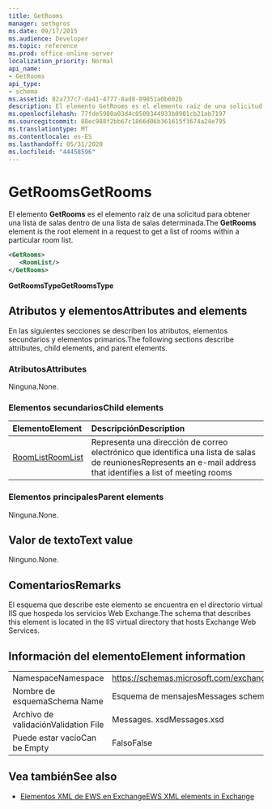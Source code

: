 ```yaml
---
title: GetRooms
manager: sethgros
ms.date: 09/17/2015
ms.audience: Developer
ms.topic: reference
ms.prod: office-online-server
localization_priority: Normal
api_name:
- GetRooms
api_type:
- schema
ms.assetid: 82a737c7-da41-4777-8ad8-89851a0b602b
description: El elemento GetRooms es el elemento raíz de una solicitud para obtener una lista de salas dentro de una lista de salas determinada.
ms.openlocfilehash: 77fde5980a03d4c0509344933b0901cb21ab7197
ms.sourcegitcommit: 88ec988f2bb67c1866d06b361615f3674a24e795
ms.translationtype: MT
ms.contentlocale: es-ES
ms.lasthandoff: 05/31/2020
ms.locfileid: "44458596"
---
```

# <a name="getrooms"></a><span data-ttu-id="2e099-103">GetRooms</span><span class="sxs-lookup"><span data-stu-id="2e099-103">GetRooms</span></span>

<span data-ttu-id="2e099-104">El elemento **GetRooms** es el elemento raíz de una solicitud para obtener una lista de salas dentro de una lista de salas determinada.</span><span class="sxs-lookup"><span data-stu-id="2e099-104">The **GetRooms** element is the root element in a request to get a list of rooms within a particular room list.</span></span> 
  
```XML
<GetRooms>
   <RoomList/>
</GetRooms>
```

 <span data-ttu-id="2e099-105">**GetRoomsType**</span><span class="sxs-lookup"><span data-stu-id="2e099-105">**GetRoomsType**</span></span>
## <a name="attributes-and-elements"></a><span data-ttu-id="2e099-106">Atributos y elementos</span><span class="sxs-lookup"><span data-stu-id="2e099-106">Attributes and elements</span></span>

<span data-ttu-id="2e099-107">En las siguientes secciones se describen los atributos, elementos secundarios y elementos primarios.</span><span class="sxs-lookup"><span data-stu-id="2e099-107">The following sections describe attributes, child elements, and parent elements.</span></span>
  
### <a name="attributes"></a><span data-ttu-id="2e099-108">Atributos</span><span class="sxs-lookup"><span data-stu-id="2e099-108">Attributes</span></span>

<span data-ttu-id="2e099-109">Ninguna.</span><span class="sxs-lookup"><span data-stu-id="2e099-109">None.</span></span>
  
### <a name="child-elements"></a><span data-ttu-id="2e099-110">Elementos secundarios</span><span class="sxs-lookup"><span data-stu-id="2e099-110">Child elements</span></span>

|<span data-ttu-id="2e099-111">**Elemento**</span><span class="sxs-lookup"><span data-stu-id="2e099-111">**Element**</span></span>|<span data-ttu-id="2e099-112">**Descripción**</span><span class="sxs-lookup"><span data-stu-id="2e099-112">**Description**</span></span>|
|:-----|:-----|
|[<span data-ttu-id="2e099-113">RoomList</span><span class="sxs-lookup"><span data-stu-id="2e099-113">RoomList</span></span>](roomlist.md) <br/> |<span data-ttu-id="2e099-114">Representa una dirección de correo electrónico que identifica una lista de salas de reuniones</span><span class="sxs-lookup"><span data-stu-id="2e099-114">Represents an e-mail address that identifies a list of meeting rooms</span></span>  <br/> |
   
### <a name="parent-elements"></a><span data-ttu-id="2e099-115">Elementos principales</span><span class="sxs-lookup"><span data-stu-id="2e099-115">Parent elements</span></span>

<span data-ttu-id="2e099-116">Ninguna.</span><span class="sxs-lookup"><span data-stu-id="2e099-116">None.</span></span>
  
## <a name="text-value"></a><span data-ttu-id="2e099-117">Valor de texto</span><span class="sxs-lookup"><span data-stu-id="2e099-117">Text value</span></span>

<span data-ttu-id="2e099-118">Ninguno.</span><span class="sxs-lookup"><span data-stu-id="2e099-118">None.</span></span>
  
## <a name="remarks"></a><span data-ttu-id="2e099-119">Comentarios</span><span class="sxs-lookup"><span data-stu-id="2e099-119">Remarks</span></span>

<span data-ttu-id="2e099-120">El esquema que describe este elemento se encuentra en el directorio virtual IIS que hospeda los servicios Web Exchange.</span><span class="sxs-lookup"><span data-stu-id="2e099-120">The schema that describes this element is located in the IIS virtual directory that hosts Exchange Web Services.</span></span>
  
## <a name="element-information"></a><span data-ttu-id="2e099-121">Información del elemento</span><span class="sxs-lookup"><span data-stu-id="2e099-121">Element information</span></span>

|||
|:-----|:-----|
|<span data-ttu-id="2e099-122">Namespace</span><span class="sxs-lookup"><span data-stu-id="2e099-122">Namespace</span></span>  <br/> |https://schemas.microsoft.com/exchange/services/2006/messages  <br/> |
|<span data-ttu-id="2e099-123">Nombre de esquema</span><span class="sxs-lookup"><span data-stu-id="2e099-123">Schema Name</span></span>  <br/> |<span data-ttu-id="2e099-124">Esquema de mensajes</span><span class="sxs-lookup"><span data-stu-id="2e099-124">Messages schema</span></span>  <br/> |
|<span data-ttu-id="2e099-125">Archivo de validación</span><span class="sxs-lookup"><span data-stu-id="2e099-125">Validation File</span></span>  <br/> |<span data-ttu-id="2e099-126">Messages. xsd</span><span class="sxs-lookup"><span data-stu-id="2e099-126">Messages.xsd</span></span>  <br/> |
|<span data-ttu-id="2e099-127">Puede estar vacío</span><span class="sxs-lookup"><span data-stu-id="2e099-127">Can be Empty</span></span>  <br/> |<span data-ttu-id="2e099-128">Falso</span><span class="sxs-lookup"><span data-stu-id="2e099-128">False</span></span>  <br/> |
   
## <a name="see-also"></a><span data-ttu-id="2e099-129">Vea también</span><span class="sxs-lookup"><span data-stu-id="2e099-129">See also</span></span>



- [<span data-ttu-id="2e099-130">Elementos XML de EWS en Exchange</span><span class="sxs-lookup"><span data-stu-id="2e099-130">EWS XML elements in Exchange</span></span>](ews-xml-elements-in-exchange.md)

